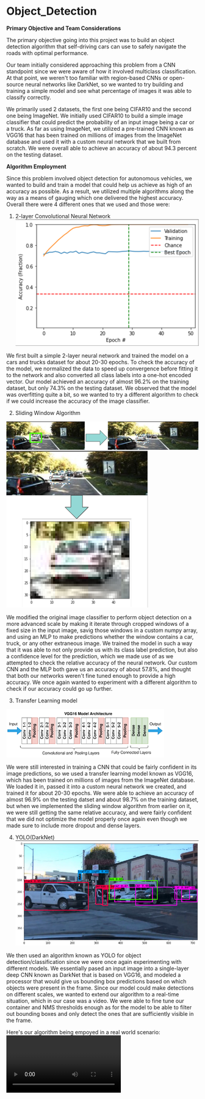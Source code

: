 # Object_Detection

**Primary Objective and Team Considerations**

The primary objective going into this project was to build an object detection algorithm that self-driving cars can use to safely navigate the roads with optimal performance.

Our team initially considered approaching this problem from a CNN standpoint since we were aware of how it involved multiclass classification. At that point, we weren't too familiar with region-based CNNs or open-source neural networks like DarkNet, so we wanted to try building and training a simple model and see what percentage of images it was able to classify correctly.

We primarily used 2 datasets, the first one being CIFAR10 and the second one being ImageNet. We initially used CIFAR10 to build a simple image classifier that could predict the probability of an input image being a car or a truck. As far as using ImageNet, we utilized a pre-trained CNN known as VGG16 that has been trained on millions of images from the ImageNet database and used it with a custom neural network that we built from scratch. We were overall able to achieve an accuracy of about 94.3 percent on the testing dataset.

**Algorithm Employment**

Since this problem involved object detection for autonomous vehicles, we wanted to build and train a model that could help us achieve as high of an accuracy as possible. As a result, we utilized multiple algorithms along the way as a means of gauging which one delivered the highest accuracy. Overall there were 4 different ones that we used and those were:

1. 2-layer Convolutional Neural Network
![](2-Layer%20CNN.png)

We first built a simple 2-layer neural network and trained the model on a cars and trucks dataset for about 20-30 epochs. To check the accuracy of the model, we normalized the data to speed up convergence before fitting it to the network and also converted all class labels into a one-hot encoded vector. Our model achieved an accuracy of almost 96.2% on the training dataset, but only 74.3% on the testing dataset. We observed that the model was overfitting quite a bit, so we wanted to try a different algorithm to check if we could increase the accuracy of the image classifier.

2. Sliding Window Algorithm

![](Sliding%20Window%20P1.png)
![](Sliding%20Window%20P2.png)

We modified the original image classifier to perform object detection on a more advanced scale by making it iterate through cropped windows of a fixed size in the input image, savig those windows in a custom numpy array, and using an MLP to make predictions whether the window contains a car, truck, or any other extraneous image. We trained the model in such a way that it was able to not only provide us with its class label prediction, but also a confidence level for the prediction, which we made use of as we attempted to check the relative accuracy of the neural network. Our custom CNN and the MLP both gave us an accuracy of about 57.8%, and thought that both our networks weren't fine tuned enough to provide a high accuracy. We once again wanted to experiment with a different algorithm to check if our accuracy could go up further.

3. Transfer Learning model


![](Transfer%20Learning.png)

We were still interested in training a CNN that could be fairly confident in its image predictions, so we used a transfer learning model known as VGG16, which has been trained on millions of images from the ImageNet database. We loaded it in, passed it into a custom neural network we created, and trained it for about 20-30 epochs. We were able to achieve an accuracy of almost 96.9% on the testing datset and about 98.7% on the training dataset, but when we implemented the sliding window algorithm from earlier on it, we were still getting the same relative accuracy, and were fairly confident that we did not optimize the model properly once again even though we made sure to include more dropout and dense layers.

4. YOLO(DarkNet)
![](YOLO.png)

We then used an algorithm known as YOLO for object detection/classification since we were once again experimenting with different models. We essentially pased an input image into a single-layer deep CNN known as DarkNet that is based on VGG16, and modeled a processor that would give us bounding box predictions based on which objects were present in the frame. Since our model could make detections on different scales, we wanted to extend our algorithm to a real-time situation, which in our case was a video. We were able to fine tune our container and NMS thresholds enough as for the model to be able to filter out bounding boxes and only detect the ones that are sufficiently visible in the frame.

Here's our algorithm being empoyed in a real world scenario:
![](https://user-images.githubusercontent.com/64874986/174875014-d4f53199-04fd-455c-9b09-9eab42a43fc4.mp4)



